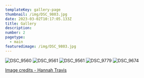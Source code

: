 ```yaml
---
templateKey: gallery-page
thumbnail: /img/DSC_9803.jpg
date: 2023-03-02T10:17:05.133Z
title: Gallery
description: 
number: 2
pagetype:
  - main
featuredimage: /img/DSC_9803.jpg
---
```


![DSC_9560](/img/DSC_9560.jpg)
![DSC_9561](/img/DSC_9561.jpg)
![DSC_9561](/img/DSC_9580.jpg)
![DSC_9779](/img/DSC_9779.jpg)
![DSC_9674](/img/DSC_9674.jpg)
<!-- ![clay-images-11](/img/clay-images-11.jpg) -->
<!-- ![clay-images-12](/img/clay-images-12.jpg) -->


<a href="http://www.hannahtravis.com/" target="_blank">Image credits - Hannah Travis</a>


